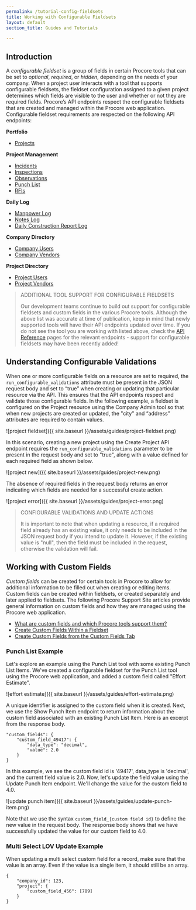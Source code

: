 ```yaml
---
permalink: /tutorial-config-fieldsets
title: Working with Configurable Fieldsets
layout: default
section_title: Guides and Tutorials

---
```


## Introduction

A _configurable fieldset_ is a group of fields in certain Procore tools that can be set to _optional_, _required_, or _hidden_, depending on the needs of your company.
When a project user interacts with a tool that supports configurable fieldsets, the fieldset configuration assigned to a given project determines which fields are visible to the user and whether or not they are required fields.
Procore’s API endpoints respect the configurable fieldsets that are created and managed within the Procore web application.
Configurable fieldset requirements are respected on the following API endpoints:

**Portfolio**

- [Projects](https://developers.procore.com/reference/rest/v1/projects#create-project)

**Project Management**

- [Incidents](https://developers.procore.com/reference/rest/v1/projects#create-project)
- [Inspections](https://developers.procore.com/reference/rest/v1/checklists#create-checklist)
- [Observations](https://developers.procore.com/reference/rest/v1/observations#create-observation-item)
- [Punch List](https://developers.procore.com/reference/rest/v1/punch-items#create-punch-item)
- [RFIs](https://developers.procore.com/reference/rest/v1/projects#create-project)

**Daily Log**

- [Manpower Log](https://developers.procore.com/reference/rest/v1/daily-logs)
- [Notes Log](https://developers.procore.com/reference/rest/v1/notes-logs)
- [Daily Construction Report Log](https://developers.procore.com/reference/rest/v1/daily-construction-report-logs)

**Company Directory**

- [Company Users](https://developers.procore.com/reference/rest/v1/company-users#create-company-user)
- [Company Vendors](https://developers.procore.com/reference/rest/v1/company-vendors)

**Project Directory**

- [Project Users](https://developers.procore.com/reference/rest/v1/project-users#create-project-user)
- [Project Vendors](https://developers.procore.com/reference/rest/v1/project-vendors#create-project-vendor)

> ADDITIONAL TOOL SUPPORT FOR CONFIGURABLE FIELDSETS
>
> Our development teams continue to build out support for configurable fieldsets and custom fields in the various Procore tools.
> Although the above list was accurate at time of publication, keep in mind that newly supported tools will have their API endpoints updated over time.
> If you do not see the tool you are working with listed above, check the [API Reference](https://developers.procore.com/reference) pages for the relevant endpoints - support for configurable fieldsets may have been recently added!

## Understanding Configurable Validations

When one or more configurable fields on a resource are set to required, the `run_configurable_validations` attribute must be present in the JSON request body and set to “true” when creating or updating that particular resource via the API.
This ensures that the API endpoints respect and validate those configurable fields.
In the following example, a fieldset is configured on the Project resource using the Company Admin tool so that when new projects are created or updated, the "city" and “address” attributes are required to contain values.

![project fieldset]({{ site.baseurl }}/assets/guides/project-fieldset.png)

In this scenario, creating a new project using the Create Project API endpoint requires the `run_configurable_validations` parameter to be present in the request body and set to "true", along with a value defined for each required field as shown below.

![project new]({{ site.baseurl }}/assets/guides/project-new.png)

The absence of required fields in the request body returns an error indicating which fields are needed for a successful create action.

![project error]({{ site.baseurl }}/assets/guides/project-error.png)

> CONFIGURABLE VALIDATIONS AND UPDATE ACTIONS
>
> It is important to note that when updating a resource, if a required field already has an existing value, it only needs to be included in the JSON request body if you intend to update it.
> However, if the existing value is "null", then the field must be included in the request, otherwise the validation will fail.

## Working with Custom Fields

_Custom fields_ can be created for certain tools in Procore to allow for additional information to be filled out when creating or editing items.
Custom fields can be created within fieldsets, or created separately and later applied to fieldsets.
The following Procore Support Site articles provide general information on custom fields and how they are managed using the Procore web application.

- [What are custom fields and which Procore tools support them?](https://support.procore.com/faq/what-are-custom-fields-and-which-procore-tools-support-them)
- [Create Custom Fields Within a Fieldset](https://support.procore.com/products/online/user-guide/company-level/admin/tutorials/create-new-custom-fields#Option_2:_Create_Custom_Fields_Within_a_Fieldset)
- [Create Custom Fields from the Custom Fields Tab](https://support.procore.com/products/online/user-guide/company-level/admin/tutorials/create-new-custom-fields#Option_1:_Create_Custom_Fields_from_the_Custom_Fields_Tab)

### Punch List Example

Let's explore an example using the Punch List tool with some existing Punch List Items.
We've created a configurable fieldset for the Punch List tool using the Procore web application, and added a custom field called "Effort Estimate".

![effort estimate]({{ site.baseurl }}/assets/guides/effort-estimate.png)

A unique identifier is assigned to the custom field when it is created.
Next, we use the Show Punch Item endpoint to return information about the custom field associated with an existing Punch List Item.
Here is an excerpt from the response body.

```
"custom_fields": {
    "custom_field_49417": {
        "data_type": "decimal",
        "value": 2.0
    }
}
```

In this example, we see the custom field id is '49417', data_type is 'decimal', and the current field value is 2.0.
Now, let's update the field value using the Update Punch Item endpoint.
We'll change the value for the custom field to 4.0.

![update punch item]({{ site.baseurl }}/assets/guides/update-punch-item.png)

Note that we use the syntax `custom_field_{custom field id}` to define the new value in the request body.
The response body shows that we have successfully updated the value for our custom field to 4.0.

### Multi Select LOV Update Example

When updating a multi select custom field for a record, make sure that the value is an array. Even if the value is a single item, it should still be an array.

```
{
    "company_id": 123,
    "project": {
        "custom_field_456": [789]
    }
}
```
